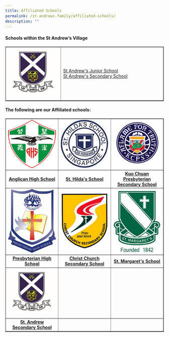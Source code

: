 ```yaml
---
title: Affiliated Schools
permalink: /st-andrews-family/affiliated-schools/
description: ""
---
```

<h4><strong>Schools within the St Andrew&rsquo;s Village</strong></h4>
<table style="border-collapse: collapse; width: 100%;" border="1">
<tbody>
<tr>
<td style="width: 35%;"><img src="/images/sa.jpg"></td>
<td style="width: 65%;"><p><a href="https://www.saintandrewsjunior.moe.edu.sg/" target="_blank" rel="noopener">St Andrew's Junior School</a><br /><a href="https://standrewssec.moe.edu.sg/" target="_blank" rel="noopener">St Andrew's Secondary School</a></p></td>
</tr>
</tbody>
</table>
<h4><strong>The following are our Affiliated schools:</strong></h4>
<table style="border-collapse: collapse; width: 100%;" border="1">
<tbody>
<tr>
<td style="width: 33.3333%;"><a href="https://anglicanhigh.moe.edu.sg//"><img src="/images/as1.png"></a></td>
<td style="width: 33.3333%;"><a href="https://sthildassec.moe.edu.sg/"><img src="/images/as2.jpg"></a></td>
<td style="width: 33.3333%;"><a href="https://kuochuanpresbyteriansec.moe.edu.sg/"><img src="/images/as3.jpg"></a></td>
</tr>
<tr>
<td style="width: 33.3333%; text-align: center;"><strong><a href="https://www.anglicanhigh.moe.edu.sg/" target="_blank" rel="noopener">Anglican High School</a></strong></td>
<td style="width: 33.3333%; text-align: center;"><strong><a href="https://sthildassec.moe.edu.sg/" target="_blank" rel="noopener">St. Hilda's School</a></strong></td>
<td style="width: 33.3333%; text-align: center;"><strong><a href="https://kuochuanpresbyteriansec.moe.edu.sg/" target="_blank" rel="noopener">Kuo Chuan Presbyterian Secondary School</a></strong></td>
</tr>
<tr>
<td style="width: 33.3333%;"><a href="https://presbyterian.moe.edu.sg/"><img src="/images/as4.jpg"></a></td>
<td style="width: 33.3333%;"><a href="https://christchurchsec.moe.edu.sg/"><img src="/images/as5.jpg"></a></td>
<td style="width: 33.3333%;"><a href="https://stmargaretssec.moe.edu.sg/"><img src="/images/as6.jpg"></a></td>
</tr>
<tr>
<td style="width: 33.3333%; text-align: center;"><strong><a href="https://presbyterian.moe.edu.sg/" target="_blank" rel="noopener">Presbyterian High School</a></strong></td>
<td style="width: 33.3333%; text-align: center;"><a href="https://christchurchsec.moe.edu.sg/" target="_blank" rel="noopener"><strong>Christ Church Secondary School</strong></a></td>
<td style="width: 33.3333%; text-align: center;"><strong><a href="https://stmargaretssec.moe.edu.sg/" target="_blank" rel="noopener">St. Margaret's School</a></strong></td>
</tr>
<tr>
<td style="width: 33.3333%;"><a href="https://standrewssec.moe.edu.sg/"><img src="/images/as7.jpg"></a></td>
<td style="width: 33.3333%;">&nbsp;</td>
<td style="width: 33.3333%;">&nbsp;</td>
</tr>
<tr>
<td style="width: 33.3333%; text-align: center;"><strong><a href="https://standrewssec.moe.edu.sg/" target="_blank" rel="noopener">St. Andrew Secondary School</a></strong></td>
<td style="width: 33.3333%;">&nbsp;</td>
<td style="width: 33.3333%;">&nbsp;</td>
</tr>
</tbody>
</table>